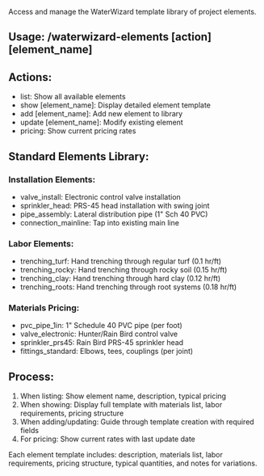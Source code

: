 Access and manage the WaterWizard template library of project elements.

## Usage: /waterwizard-elements [action] [element_name]

## Actions:
- list: Show all available elements
- show [element_name]: Display detailed element template
- add [element_name]: Add new element to library
- update [element_name]: Modify existing element
- pricing: Show current pricing rates

## Standard Elements Library:

### Installation Elements:
- valve_install: Electronic control valve installation
- sprinkler_head: PRS-45 head installation with swing joint
- pipe_assembly: Lateral distribution pipe (1" Sch 40 PVC)
- connection_mainline: Tap into existing main line

### Labor Elements:  
- trenching_turf: Hand trenching through regular turf (0.1 hr/ft)
- trenching_rocky: Hand trenching through rocky soil (0.15 hr/ft)
- trenching_clay: Hand trenching through hard clay (0.12 hr/ft)
- trenching_roots: Hand trenching through root systems (0.18 hr/ft)

### Materials Pricing:
- pvc_pipe_1in: 1" Schedule 40 PVC pipe (per foot)
- valve_electronic: Hunter/Rain Bird control valve
- sprinkler_prs45: Rain Bird PRS-45 sprinkler head
- fittings_standard: Elbows, tees, couplings (per joint)

## Process:
1. When listing: Show element name, description, typical pricing
2. When showing: Display full template with materials list, labor requirements, pricing structure
3. When adding/updating: Guide through template creation with required fields
4. For pricing: Show current rates with last update date

Each element template includes: description, materials list, labor requirements, pricing structure, typical quantities, and notes for variations.